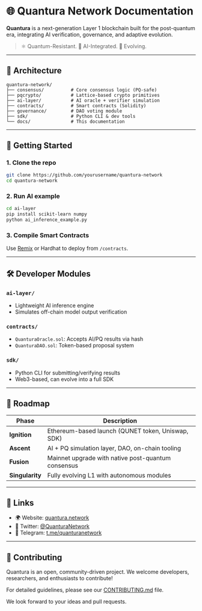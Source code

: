 # 🌐 Quantura Network Documentation

**Quantura** is a next-generation Layer 1 blockchain built for the post-quantum era, integrating AI verification, governance, and adaptive evolution.

> ⚛️ Quantum-Resistant. 🧠 AI-Integrated. 🧬 Evolving.

---

## 🧩 Architecture

```plaintext
quantura-network/
├── consensus/          # Core consensus logic (PQ-safe)
├── pqcrypto/           # Lattice-based crypto primitives
├── ai-layer/           # AI oracle + verifier simulation
├── contracts/          # Smart contracts (Solidity)
├── governance/         # DAO voting module
├── sdk/                # Python CLI & dev tools
└── docs/               # This documentation
````

---

## 🚀 Getting Started

### 1. Clone the repo

```bash
git clone https://github.com/yourusername/quantura-network
cd quantura-network
```

### 2. Run AI example

```bash
cd ai-layer
pip install scikit-learn numpy
python ai_inference_example.py
```

### 3. Compile Smart Contracts

Use [Remix](https://remix.ethereum.org/) or Hardhat to deploy from `/contracts`.

---

## 🛠️ Developer Modules

### `ai-layer/`

* Lightweight AI inference engine
* Simulates off-chain model output verification

### `contracts/`

* `QuanturaOracle.sol`: Accepts AI/PQ results via hash
* `QuanturaDAO.sol`: Token-based proposal system

### `sdk/`

* Python CLI for submitting/verifying results
* Web3-based, can evolve into a full SDK

---

## 🧬 Roadmap

| Phase           | Description                                        |
| --------------- | -------------------------------------------------- |
| **Ignition**    | Ethereum-based launch (QUNET token, Uniswap, SDK)  |
| **Ascent**      | AI + PQ simulation layer, DAO, on-chain tooling    |
| **Fusion**      | Mainnet upgrade with native post-quantum consensus |
| **Singularity** | Fully evolving L1 with autonomous modules          |

---

## 🔗 Links

* 🌍 Website: [quantura.network](https://quantura.network)
* 🧵 Twitter: [@QuanturaNetwork](https://x.com/quanturanetwork)
* 💬 Telegram: [t.me/quanturanetwork](https://t.me/quanturanetwork)

---

## 🧠 Contributing

Quantura is an open, community-driven project. We welcome developers, researchers, and enthusiasts to contribute!  

For detailed guidelines, please see our [CONTRIBUTING.md](../CONTRIBUTING.md) file.

We look forward to your ideas and pull requests.
